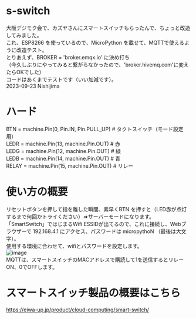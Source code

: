 # s-switch

大阪デジモク会で、カズヤさんにスマートスイッチもらったんで、ちょっと改造してみました。<br>
これ、ESP8266 を使っているので、MicroPython を載せて、MQTTで使えるように改造テスト。<br>
とりあえず、BROKER = 'broker.emqx.io' に決め打ち<br>
（今久しぶりにやってみると繋がらなかったので、'broker.hivemq.com'に変えたらOKでした）<br>
コードはあくまでテストです（いい加減です）。<br>
2023-09-23 Nishijima<br>

# ハード
BTN = machine.Pin(0, Pin.IN, Pin.PULL_UP) # タクトスイッチ（モード設定用）<br>
LEDR = machine.Pin(13, machine.Pin.OUT) # 赤<br>
LEDG = machine.Pin(12, machine.Pin.OUT) # 緑<br>
LEDB = machine.Pin(14, machine.Pin.OUT) # 青<br>
RELAY = machine.Pin(15, machine.Pin.OUT) # リレー<br>

# 使い方の概要
リセットボタンを押して指を離した瞬間、素早くBTN を押すと（LED赤が点灯するまで何回かトライください）⇒サーバーモードになります。<br>
「SmartSwitch」ではじまるWifi ESSIDが出てるので、これに接続し、Webブラウザーで 192.168.4.1 にアクセス、パスワードは micropythoN （最後は大文字）。<br>
使用する環境に合わせて、wifiとパスワードを設定します。<br>
![image](https://github.com/penkichkun/s-switch/assets/151262367/4c385db8-2ada-4bf3-8bf2-6432ef250fcd) <br>
MQTTは、スマートスイッチのMACアドレスで購読して1を送信するとリレーON、0でOFFします。<br>

# スマートスイッチ製品の概要はこちら
https://eiwa-up.jp/product/cloud-computing/smart-switch/<br>

